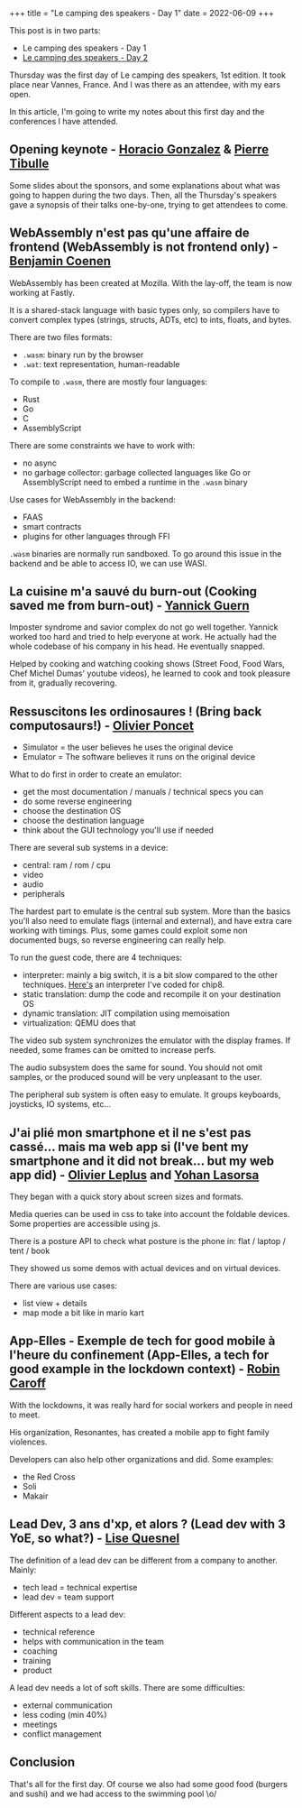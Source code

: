 +++
title = "Le camping des speakers - Day 1"
date = 2022-06-09
+++

This post is in two parts:
- Le camping des speakers - Day 1
- [Le camping des speakers - Day 2](@/le-camping-des-speakers-2022-2.md)

Thursday was the first day of Le camping des speakers, 1st edition. It took place near Vannes, France. And I was there as an attendee, with my ears open.

In this article, I'm going to write my notes about this first day and the conferences I have attended.

## Opening keynote - [Horacio Gonzalez](https://twitter.com/LostInBrittany) & [Pierre Tibulle](https://twitter.com/ptibulle)

Some slides about the sponsors, and some explanations about what was going to happen during the two days. Then, all the Thursday's speakers gave a synopsis of their talks one-by-one, trying to get attendees to come.

## WebAssembly n'est pas qu'une affaire de frontend (WebAssembly is not frontend only) - [Benjamin Coenen](https://twitter.com/bnj25)

WebAssembly has been created at Mozilla. With the lay-off, the team is now working at Fastly.

It is a shared-stack language with basic types only, so compilers have to convert complex types (strings, structs, ADTs, etc) to ints, floats, and bytes.

There are two files formats:
- `.wasm`: binary run by the browser
- `.wat`: text representation, human-readable

To compile to `.wasm`, there are mostly four languages:
- Rust
- Go
- C
- AssemblyScript

There are some constraints we have to work with:
- no async
- no garbage collector: garbage collected languages like Go or AssemblyScript need to embed a runtime in the `.wasm` binary

Use cases for WebAssembly in the backend:
- FAAS
- smart contracts
- plugins for other languages through FFI

`.wasm` binaries are normally run sandboxed. To go around this issue in the backend and be able to access IO, we can use WASI.

## La cuisine m'a sauvé du burn-out (Cooking saved me from burn-out) - [Yannick Guern](https://twitter.com/_Akanoa_)

Imposter syndrome and savior complex do not go well together. Yannick worked too hard and tried to help everyone at work. He actually had the whole codebase of his company in his head. He eventually snapped.

Helped by cooking and watching cooking shows (Street Food, Food Wars, Chef Michel Dumas' youtube videos), he learned to cook and took pleasure from it, gradually recovering.

## Ressuscitons les ordinosaures ! (Bring back computosaurs!) - [Olivier Poncet](https://twitter.com/ponceto91)

- Simulator = the user believes he uses the original device
- Emulator = The software believes it runs on the original device

What to do first in order to create an emulator:
- get the most documentation / manuals / technical specs you can
- do some reverse engineering
- choose the destination OS
- choose the destination language
- think about the GUI technology you'll use if needed

There are several sub systems in a device:
- central: ram / rom / cpu
- video
- audio
- peripherals

The hardest part to emulate is the central sub system. More than the basics you'll also need to emulate flags (internal and external), and have extra care working with timings. Plus, some games could exploit some non documented bugs, so reverse engineering can really help.

To run the guest code, there are 4 techniques:
- interpreter: mainly a big switch, it is a bit slow compared to the other techniques. [Here's](https://github.com/alexislozano/chip8) an interpreter I've coded for chip8.
- static translation: dump the code and recompile it on your destination OS
- dynamic translation: JIT compilation using memoisation
- virtualization: QEMU does that

The video sub system synchronizes the emulator with the display frames. If needed, some frames can be omitted to increase perfs.

The audio subsystem does the same for sound. You should not omit samples, or the produced sound will be very unpleasant to the user.

The peripheral sub system is often easy to emulate. It groups keyboards, joysticks, IO systems, etc...

## J'ai plié mon smartphone et il ne s'est pas cassé... mais ma web app si (I've bent my smartphone and it did not break... but my web app did) - [Olivier Leplus](https://twitter.com/olivierleplus) and [Yohan Lasorsa](https://twitter.com/sinedied)

They began with a quick story about screen sizes and formats.

Media queries can be used in css to take into account the foldable devices. Some properties are accessible using js.

There is a posture API to check what posture is the phone in: flat / laptop / tent / book

They showed us some demos with actual devices and on virtual devices.

There are various use cases:
- list view + details
- map mode a bit like in mario kart

## App-Elles - Exemple de tech for good mobile à l'heure du confinement (App-Elles, a tech for good example in the lockdown context) - [Robin Caroff](https://twitter.com/RobinCaroff)

With the lockdowns, it was really hard for social workers and people in need to meet.

His organization, Resonantes, has created a mobile app to fight family violences.

Developers can also help other organizations and did. Some examples:
- the Red Cross
- Soli
- Makair

## Lead Dev, 3 ans d'xp, et alors ? (Lead dev with 3 YoE, so what?) - [Lise Quesnel](https://twitter.com/QuesnelLise)

The definition of a lead dev can be different from a company to another. Mainly:
- tech lead = technical expertise
- lead dev = team support

Different aspects to a lead dev:
- technical reference
- helps with communication in the team
- coaching
- training
- product

A lead dev needs a lot of soft skills. There are some difficulties:
- external communication
- less coding (min 40%)
- meetings
- conflict management

## Conclusion

That's all for the first day. Of course we also had some good food (burgers and sushi) and we had access to the swimming pool \o/